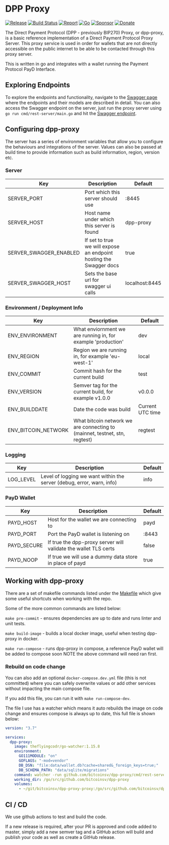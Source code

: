 # DPP Proxy

[![Release](https://img.shields.io/github/release-pre/bitcoinsv/dpp-proxy.svg?logo=github&style=flat&v=1)](https://github.com/libsv/go-dpp/releases)
[![Build Status](https://img.shields.io/github/workflow/status/libsv/go-dpp-proxy/run-go-tests?logo=github&v=3)](https://github.com/libsv/go-dpp/actions)
[![Report](https://goreportcard.com/badge/github.com/libsv/go-dpp?style=flat&v=1)](https://goreportcard.com/report/github.com/libsv/go-dpp)
[![Go](https://img.shields.io/github/go-mod/go-version/libsv/go-dpp-proxy?v=1)](https://golang.org/)
[![Sponsor](https://img.shields.io/badge/sponsor-libsv-181717.svg?logo=github&style=flat&v=3)](https://github.com/sponsors/libsv)
[![Donate](https://img.shields.io/badge/donate-bitcoin-ff9900.svg?logo=bitcoin&style=flat&v=3)](https://gobitcoinsv.com/#sponsor)

The Direct Payment Protocol (DPP - previously BIP270) Proxy, or dpp-proxy, is a basic reference implementation of a Direct Payment Protocol Proxy Server. This proxy service is used in order for wallets that are not directly accessible on the public internet to be able to be contacted through this proxy server.

This is written in go and integrates with a wallet running the Payment Protocol PayD Interface.

## Exploring Endpoints

To explore the endpoints and functionality, navigate to the [Swagger page](https://bitcoin-sv.github.io/dpp-proxy/) where the endpoints and their models are described in detail. You can also access the Swagger endpoint on the server, just run the proxy server using `go run cmd/rest-server/main.go` and hit the [Swagger endpoint](http://localhost:8443/swagger/index.html).

## Configuring dpp-proxy

The server has a series of environment variables that allow you to configure the behaviours and integrations of the server.
Values can also be passed at build time to provide information such as build information, region, version etc.

### Server

| Key                    | Description                                                        | Default        |
| ---------------------- | ------------------------------------------------------------------ | -------------- |
| SERVER_PORT            | Port which this server should use                                  | :8445          |
| SERVER_HOST            | Host name under which this server is found                         | dpp-proxy      |
| SERVER_SWAGGER_ENABLED | If set to true we will expose an endpoint hosting the Swagger docs | true           |
| SERVER_SWAGGER_HOST    | Sets the base url for swagger ui calls                             | localhost:8445 |

### Environment / Deployment Info

| Key                 | Description                                                                | Default          |
| ------------------- | -------------------------------------------------------------------------- | ---------------- |
| ENV_ENVIRONMENT     | What enviornment we are running in, for example 'production'               | dev              |
| ENV_REGION          | Region we are running in, for example 'eu-west-1'                          | local            |
| ENV_COMMIT          | Commit hash for the current build                                          | test             |
| ENV_VERSION         | Semver tag for the current build, for example v1.0.0                       | v0.0.0           |
| ENV_BUILDDATE       | Date the code was build                                                    | Current UTC time |
| ENV_BITCOIN_NETWORK | What bitcoin network we are connecting to (mainnet, testnet, stn, regtest) | regtest          |

### Logging

| Key       | Description                                                           | Default |
| --------- | --------------------------------------------------------------------- | ------- |
| LOG_LEVEL | Level of logging we want within the server (debug, error, warn, info) | info    |

### PayD Wallet

| Key         | Description                                              | Default |
| ----------- | -------------------------------------------------------- | ------- |
| PAYD_HOST   | Host for the wallet we are connecting to                 | payd    |
| PAYD_PORT   | Port the PayD wallet is listening on                     | :8443   |
| PAYD_SECURE | If true the dpp-proxy server will validate the wallet TLS certs | false   |
| PAYD_NOOP   | If true we will use a dummy data store in place of payd  | true    |

## Working with dpp-proxy

There are a set of makefile commands listed under the [Makefile](Makefile) which give some useful shortcuts when working
with the repo.

Some of the more common commands are listed below:

`make pre-commit` - ensures dependencies are up to date and runs linter and unit tests.

`make build-image` - builds a local docker image, useful when testing dpp-proxy in docker.

`make run-compose` - runs dpp-proxy in compose, a reference PayD wallet will be added to compose soon NOTE the above command will need ran first.

### Rebuild on code change

You can also add an optional `docker-compose.dev.yml` file (this is not committed) where you can safely overwrite values or add other services without impacting the main compose file.

If you add this file, you can run it with `make run-compose-dev`.

The file I use has a watcher which means it auto rebuilds the image on code change and ensures compose is always up to date, this full file is shown below:

```yaml
version: "3.7"

services:
  dpp-proxy:
    image: theflyingcodr/go-watcher:1.15.8
    environment:
      GO111MODULE: "on"
      GOFLAGS: "-mod=vendor"
      DB_DSN: "file:data/wallet.db?cache=shared&_foreign_keys=true;"
      DB_SCHEMA_PATH: "data/sqlite/migrations"
    command: watcher -run github.com/bitcoinsv/dpp-proxy/cmd/rest-server/ -watch github.com/bitcoinsv/dpp-proxy
    working_dir: /go/src/github.com/bitcoinsv/dpp-proxy
    volumes:
      - ~/git/bitcoinsv/dpp-proxy-proxy:/go/src/github.com/bitcoinsv/dpp-proxy
```

## CI / CD

We use github actions to test and build the code.

If a new release is required, after your PR is approved and code added to master, simply add a new semver tag and a GitHub action will build and publish your code as well as create a GitHub release.
